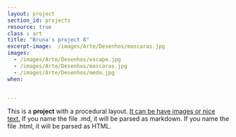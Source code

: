 ```yaml
---
layout: project
section_id: projects
resource: true
class : art
title: "Bruna's project 6"
excerpt-image:  /images/Arte/Desenhos/mascaras.jpg
images:
  - /images/Arte/Desenhos/escape.jpg
  - /images/Arte/Desenhos/mascaras.jpg
  - /images/Arte/Desenhos/medo.jpg    
when: 


---
```


This is a **project** with a procedural layout. <u>It can be have images or nice text.</u> If you name the file .md, it will be parsed as markdown. If you name the file .html, it will be parsed as HTML. 
